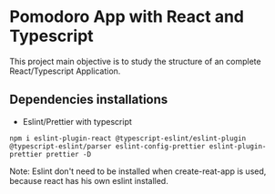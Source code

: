 # Pomodoro App with React and Typescript

This project main objective is to study the structure of an complete React/Typescript Application.

## Dependencies installations

- Eslint/Prettier with typescript

```shell
npm i eslint-plugin-react @typescript-eslint/eslint-plugin @typescript-eslint/parser eslint-config-prettier eslint-plugin-prettier prettier -D
```

Note: Eslint don't need to be installed when create-reat-app is used, because react has his own eslint installed.
